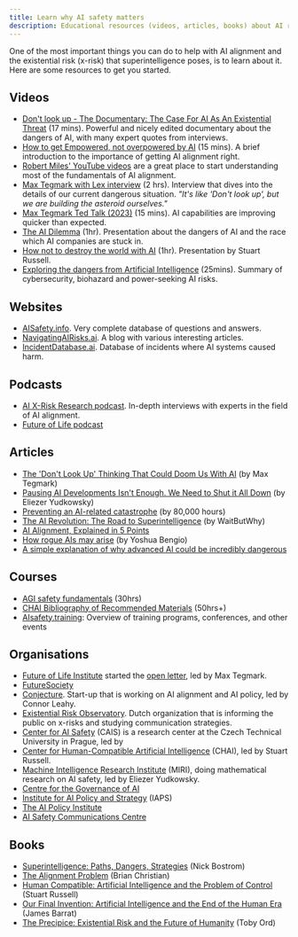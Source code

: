 ```yaml
---
title: Learn why AI safety matters
description: Educational resources (videos, articles, books) about AI risks and AI alignment
---
```


One of the most important things you can do to help with AI alignment and the existential risk (x-risk) that superintelligence poses, is to learn about it.
Here are some resources to get you started.

## Videos

- [Don't look up - The Documentary: The Case For AI As An Existential Threat](https://www.youtube.com/watch?v=U1eyUjVRir4) (17 mins). Powerful and nicely edited documentary about the dangers of AI, with many expert quotes from interviews.
- [How to get Empowered, not overpowered by AI](https://www.youtube.com/watch?v=2LRwvU6gEbA) (15 mins). A brief introduction to the importance of getting AI alignment right.
- [Robert Miles' YouTube videos](https://www.youtube.com/watch?v=tlS5Y2vm02c&list=PLfHsskCxi_g-c62a_dmsNuHynaXsRQm40) are a great place to start understanding most of the fundamentals of AI alignment.
- [Max Tegmark with Lex interview](https://youtu.be/VcVfceTsD0A?t=1547) (2 hrs). Interview that dives into the details of our current dangerous situation. _"It's like 'Don't look up', but we are building the asteroid ourselves."_
- [Max Tegmark Ted Talk (2023)](https://www.youtube.com/watch?v=xUNx_PxNHrY) (15 mins). AI capabilities are improving quicker than expected.
- [The AI Dilemma](https://www.youtube.com/watch?v=xoVJKj8lcNQ&t=1903s) (1hr). Presentation about the dangers of AI and the race which AI companies are stuck in.
- [How not to destroy the world with AI](https://www.youtube.com/watch?v=ISkAkiAkK7A) (1hr). Presentation by Stuart Russell.
- [Exploring the dangers from Artificial Intelligence](https://www.youtube.com/watch?v=sPyu_dTSma0&t=1328s) (25mins). Summary of cybersecurity, biohazard and power-seeking AI risks.

## Websites

- [AISafety.info](https://aisafety.info/). Very complete database of questions and answers.
- [NavigatingAIRisks.ai](https://www.navigatingrisks.ai/). A blog with various interesting articles.
- [IncidentDatabase.ai](https://incidentdatabase.ai/). Database of incidents where AI systems caused harm.

## Podcasts

- [AI X-Risk Research podcast](https://axrp.net/). In-depth interviews with experts in the field of AI alignment.
- [Future of Life podcast](https://soundcloud.com/futureoflife)

## Articles

- [The 'Don't Look Up' Thinking That Could Doom Us With AI](https://time.com/6273743/thinking-that-could-doom-us-with-ai/) (by Max Tegmark)
- [Pausing AI Developments Isn't Enough. We Need to Shut it All Down](https://time.com/6266923/ai-eliezer-yudkowsky-open-letter-not-enough/) (by Eliezer Yudkowsky)
- [Preventing an AI-related catastrophe](https://80000hours.org/problem-profiles/artificial-intelligence/) (by 80,000 hours)
- [The AI Revolution: The Road to Superintelligence](https://waitbutwhy.com/2015/01/artificial-intelligence-revolution-1.html) (by WaitButWhy)
- [AI Alignment, Explained in 5 Points](https://medium.com/@daniel_eth/ai-alignment-explained-in-5-points-95e7207300e3)
- [How rogue AIs may arise](https://yoshuabengio.org/2023/05/22/how-rogue-ais-may-arise/) (by Yoshua Bengio)
- [A simple explanation of why advanced AI could be incredibly dangerous](https://muddyclothes.substack.com/p/a-simple-explanation-of-why-advanced)

## Courses

- [AGI safety fundamentals](https://www.agisafetyfundamentals.com/) (30hrs)
- [CHAI Bibliography of Recommended Materials](https://humancompatible.ai/bibliography) (50hrs+)
- [AIsafety.training](https://aisafety.training/): Overview of training programs, conferences, and other events

## Organisations

- [Future of Life Institute](https://futureoflife.org/cause-area/artificial-intelligence/) started the [open letter](https://futureoflife.org/open-letter/pause-giant-ai-experiments/), led by Max Tegmark.
- [FutureSociety](https://thefuturesociety.org/about-us/)
- [Conjecture](https://www.conjecture.dev/). Start-up that is working on AI alignment and AI policy, led by Connor Leahy.
- [Existential Risk Observatory](https://existentialriskobservatory.org/). Dutch organization that is informing the public on x-risks and studying communication strategies.
- [Center for AI Safety](https://www.safe.ai/) (CAIS) is a research center at the Czech Technical University in Prague, led by
- [Center for Human-Compatible Artificial Intelligence](https://humancompatible.ai/about/) (CHAI), led by Stuart Russell.
- [Machine Intelligence Research Institute](https://intelligence.org/) (MIRI), doing mathematical research on AI safety, led by Eliezer Yudkowsky.
- [Centre for the Governance of AI](https://www.governance.ai/)
- [Institute for AI Policy and Strategy](https://www.iaps.ai/) (IAPS)
- [The AI Policy Institute](https://theaipi.org/)
- [AI Safety Communications Centre](https://aiscc.org/2023/11/01/yougov-poll-83-of-brits-demand-companies-prove-ai-systems-are-safe-before-release/)


## Books

- [Superintelligence: Paths, Dangers, Strategies](https://www.goodreads.com/en/book/show/20527133) (Nick Bostrom)
- [The Alignment Problem](https://www.goodreads.com/book/show/50489349-the-alignment-problem) (Brian Christian)
- [Human Compatible: Artificial Intelligence and the Problem of Control](https://www.goodreads.com/en/book/show/44767248) (Stuart Russell)
- [Our Final Invention: Artificial Intelligence and the End of the Human Era](https://www.goodreads.com/en/book/show/17286699) (James Barrat)
- [The Precipice: Existential Risk and the Future of Humanity](https://www.goodreads.com/en/book/show/50963653) (Toby Ord)
